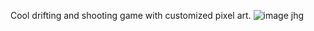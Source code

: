Cool drifting and shooting game with customized pixel art.
![image](https://github.com/user-attachments/assets/a7ffdd2f-f073-4ceb-87e0-a3d6c8103ee5)
jhg
